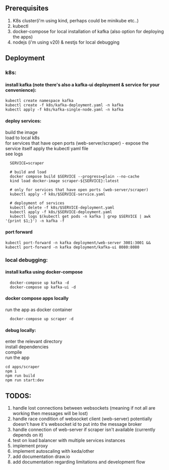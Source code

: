 ## Prerequisites
1. K8s cluster(i'm using kind, perhaps could be minikube etc..)
2. kubectl
3. docker-compose for local installation of kafka (also option for deploying the apps)
4. nodejs (i'm using v20) & nestjs for local debugging

## Deployment

### k8s:
#### install kafka (note there's also a kafka-ui deployment & service for your cenvenience):
  ```
  kubectl create namespace kafka
  kubectl create -f k8s/kafka-deployment.yaml -n kafka
  kubectl apply -f k8s/kafka-single-node.yaml -n kafka 
  ```

#### deploy services:
  build the image  
  load to local k8s  
  for services that have open ports (web-server/scraper) - expose the service itself
  apply the kubectl yaml file  
  see logs
  ```
    SERVICE=scraper

    # build and load
    docker compose build $SERVICE --progress=plain --no-cache
    kind load docker-image scraper-${SERVICE}:latest

    # only for services that have open ports (web-server/scraper) 
    kubectl apply -f k8s/$SERVICE-service.yaml 
    
    # deployment of services
    kubectl delete -f k8s/$SERVICE-deployment.yaml 
    kubectl apply -f k8s/$SERVICE-deployment.yaml 
    kubectl logs $(kubectl get pods -n kafka | grep $SERVICE | awk '{print $1;}') -n kafka -f              
  ``` 

#### port forward
  ```
  kubectl port-forward -n kafka deployment/web-server 3001:3001 && kubectl port-forward -n kafka deployment/kafka-ui 8080:8080
  ```

### local debugging:
#### install kafka using docker-compose
```
  docker-compose up kafka -d
  docker-compose up kafka-ui -d
```

#### docker compose apps locally
run the app as docker container
````
  docker-compose up scraper -d
````

#### debug locally:
enter the relevant directory  
install dependencies  
compile  
run the app
```
cd apps/scraper
npm i
npm run build
npm run start:dev
```


## TODOS:  

1. handle lost connections between websockets (meaning if not all are working then messages will be lost)
2. handle race condition of websocket client (web-server) potentially doesn't have it's websocket id to put into the message broker
3. handle connection of web-server if scraper isn't available (currently depends on it)
4. test on load balancer with multiple services instances
5. implement proxy
6. implement autoscaling with keda/other
7. add documentation draw.io
8. add documentation regarding limitations and development flow

